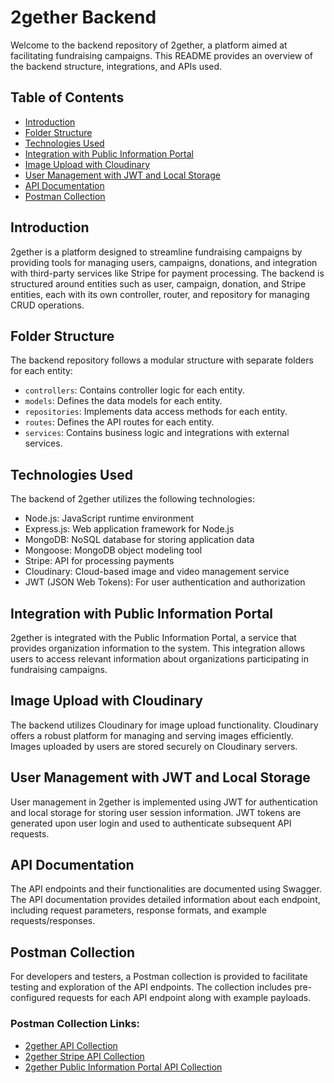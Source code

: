 # 2gether Backend

Welcome to the backend repository of 2gether, a platform aimed at facilitating fundraising campaigns. This README provides an overview of the backend structure, integrations, and APIs used.

## Table of Contents

- [Introduction](#introduction)
- [Folder Structure](#folder-structure)
- [Technologies Used](#technologies-used)
- [Integration with Public Information Portal](#integration-with-public-information-portal)
- [Image Upload with Cloudinary](#image-upload-with-cloudinary)
- [User Management with JWT and Local Storage](#user-management-with-jwt-and-local-storage)
- [API Documentation](#api-documentation)
- [Postman Collection](#postman-collection)

## Introduction

2gether is a platform designed to streamline fundraising campaigns by providing tools for managing users, campaigns, donations, and integration with third-party services like Stripe for payment processing. The backend is structured around entities such as user, campaign, donation, and Stripe entities, each with its own controller, router, and repository for managing CRUD operations.

## Folder Structure

The backend repository follows a modular structure with separate folders for each entity:

- `controllers`: Contains controller logic for each entity.
- `models`: Defines the data models for each entity.
- `repositories`: Implements data access methods for each entity.
- `routes`: Defines the API routes for each entity.
- `services`: Contains business logic and integrations with external services.

## Technologies Used

The backend of 2gether utilizes the following technologies:

- Node.js: JavaScript runtime environment
- Express.js: Web application framework for Node.js
- MongoDB: NoSQL database for storing application data
- Mongoose: MongoDB object modeling tool
- Stripe: API for processing payments
- Cloudinary: Cloud-based image and video management service
- JWT (JSON Web Tokens): For user authentication and authorization

## Integration with Public Information Portal

2gether is integrated with the Public Information Portal, a service that provides organization information to the system. This integration allows users to access relevant information about organizations participating in fundraising campaigns.

## Image Upload with Cloudinary

The backend utilizes Cloudinary for image upload functionality. Cloudinary offers a robust platform for managing and serving images efficiently. Images uploaded by users are stored securely on Cloudinary servers.

## User Management with JWT and Local Storage

User management in 2gether is implemented using JWT for authentication and local storage for storing user session information. JWT tokens are generated upon user login and used to authenticate subsequent API requests.

## API Documentation

The API endpoints and their functionalities are documented using Swagger. The API documentation provides detailed information about each endpoint, including request parameters, response formats, and example requests/responses.

## Postman Collection

For developers and testers, a Postman collection is provided to facilitate testing and exploration of the API endpoints. The collection includes pre-configured requests for each API endpoint along with example payloads.

### Postman Collection Links:
- [2gether API Collection](https://documenter.getpostman.com/view/32069376/2sA3BgAFPf)
- [2gether Stripe API Collection](https://documenter.getpostman.com/view/32069376/2sA3BgAFU8)
- [2gether Public Information Portal API Collection](https://documenter.getpostman.com/view/32069376/2sA3BgAFUA)


